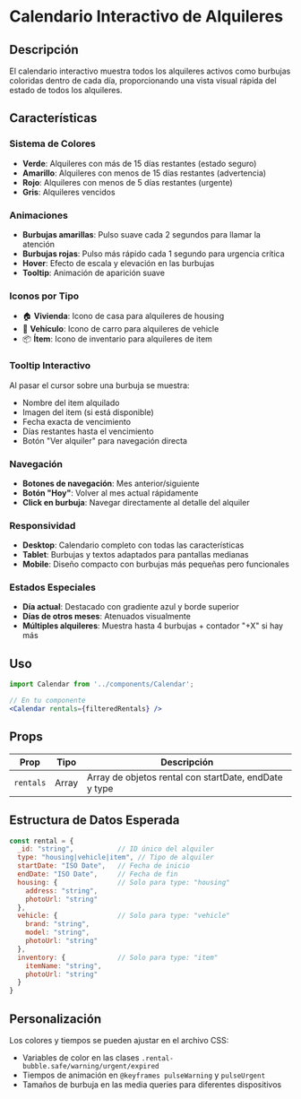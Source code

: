 # Calendario Interactivo de Alquileres

## Descripción
El calendario interactivo muestra todos los alquileres activos como burbujas coloridas dentro de cada día, proporcionando una vista visual rápida del estado de todos los alquileres.

## Características

### Sistema de Colores
- **Verde**: Alquileres con más de 15 días restantes (estado seguro)
- **Amarillo**: Alquileres con menos de 15 días restantes (advertencia)
- **Rojo**: Alquileres con menos de 5 días restantes (urgente)
- **Gris**: Alquileres vencidos

### Animaciones
- **Burbujas amarillas**: Pulso suave cada 2 segundos para llamar la atención
- **Burbujas rojas**: Pulso más rápido cada 1 segundo para urgencia crítica
- **Hover**: Efecto de escala y elevación en las burbujas
- **Tooltip**: Animación de aparición suave

### Iconos por Tipo
- 🏠 **Vivienda**: Icono de casa para alquileres de housing
- 🚗 **Vehículo**: Icono de carro para alquileres de vehicle
- 📦 **Ítem**: Icono de inventario para alquileres de item

### Tooltip Interactivo
Al pasar el cursor sobre una burbuja se muestra:
- Nombre del item alquilado
- Imagen del item (si está disponible)
- Fecha exacta de vencimiento
- Días restantes hasta el vencimiento
- Botón "Ver alquiler" para navegación directa

### Navegación
- **Botones de navegación**: Mes anterior/siguiente
- **Botón "Hoy"**: Volver al mes actual rápidamente
- **Click en burbuja**: Navegar directamente al detalle del alquiler

### Responsividad
- **Desktop**: Calendario completo con todas las características
- **Tablet**: Burbujas y textos adaptados para pantallas medianas
- **Mobile**: Diseño compacto con burbujas más pequeñas pero funcionales

### Estados Especiales
- **Día actual**: Destacado con gradiente azul y borde superior
- **Días de otros meses**: Atenuados visualmente
- **Múltiples alquileres**: Muestra hasta 4 burbujas + contador "+X" si hay más

## Uso

```jsx
import Calendar from '../components/Calendar';

// En tu componente
<Calendar rentals={filteredRentals} />
```

## Props

| Prop | Tipo | Descripción |
|------|------|-------------|
| `rentals` | Array | Array de objetos rental con startDate, endDate y type |

## Estructura de Datos Esperada

```javascript
const rental = {
  _id: "string",           // ID único del alquiler
  type: "housing|vehicle|item", // Tipo de alquiler
  startDate: "ISO Date",   // Fecha de inicio
  endDate: "ISO Date",     // Fecha de fin
  housing: {               // Solo para type: "housing"
    address: "string",
    photoUrl: "string"
  },
  vehicle: {               // Solo para type: "vehicle"
    brand: "string",
    model: "string",
    photoUrl: "string"
  },
  inventory: {             // Solo para type: "item"
    itemName: "string",
    photoUrl: "string"
  }
}
```

## Personalización

Los colores y tiempos se pueden ajustar en el archivo CSS:
- Variables de color en las clases `.rental-bubble.safe/warning/urgent/expired`
- Tiempos de animación en `@keyframes pulseWarning` y `pulseUrgent`
- Tamaños de burbuja en las media queries para diferentes dispositivos 